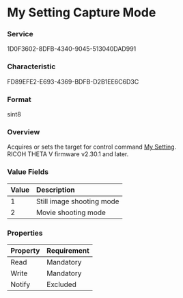 # My Setting Capture Mode

### Service

1D0F3602-8DFB-4340-9045-513040DAD991

### Characteristic

FD89EFE2-E693-4369-BDFB-D2B1EE6C6D3C

### Format

sint8

### Overview

Acquires or sets the target for control command [My Setting](my_setting.md).  
RICOH THETA V firmware v2.30.1 and later.

### Value Fields

| Value | Description |
|:--|:--|
| 1 | Still image shooting mode |
| 2 | Movie shooting mode |

### Properties

| Property | Requirement |
|:--|:--|
| Read | Mandatory |
| Write | Mandatory |
| Notify | Excluded |
